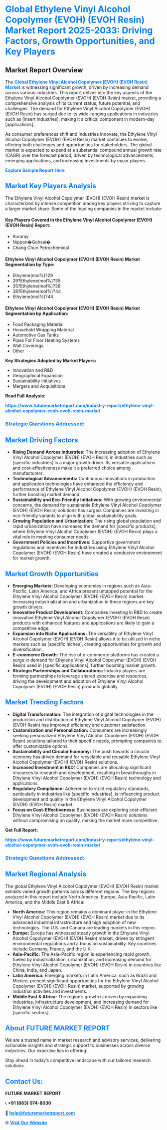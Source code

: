 <h1 style="color: #007BFF;">Global Ethylene Vinyl Alcohol Copolymer (EVOH) (EVOH Resin) Market Report 2025-2033: Driving Factors, Growth Opportunities, and Key Players</h1>

<section id="overview">
<h2>Market Report Overview</h2>
<p>The <a href="https://www.futuremarketreport.com/industry-report/ethylene-vinyl-alcohol-copolymer-evoh-evoh-resin-market" style="color: #007BFF; text-decoration: none;"><strong>Global Ethylene Vinyl Alcohol Copolymer (EVOH) (EVOH Resin) Market</strong></a> is witnessing significant growth, driven by increasing demand across various industries. This report delves into the key aspects of the Ethylene Vinyl Alcohol Copolymer (EVOH) (EVOH Resin) market, providing a comprehensive analysis of its current status, future potential, and challenges. The demand for Ethylene Vinyl Alcohol Copolymer (EVOH) (EVOH Resin) has surged due to its wide-ranging applications in industries such as [insert industries], making it a critical component in modern-day [applications].</p>
<p>As consumer preferences shift and industries innovate, the Ethylene Vinyl Alcohol Copolymer (EVOH) (EVOH Resin) market continues to evolve, offering both challenges and opportunities for stakeholders. The global market is expected to expand at a substantial compound annual growth rate (CAGR) over the forecast period, driven by technological advancements, emerging applications, and increasing investments by major players.</p>
</section>

<section id="overview">
<p><a href="https://www.futuremarketreport.com/request-sample/reportId=106248" style="color: #007BFF; text-decoration: none;"><strong>Explore Sample Report Here</strong></a></p>
</section>

<section id="key-players">
<h2 style="color: #007BFF;">Market Key Players Analysis</h2>
<p>The Ethylene Vinyl Alcohol Copolymer (EVOH) (EVOH Resin) market is characterized by intense competition among key players striving to capture a larger market share. Some of the leading companies in the market include:</p>
<h4>Key Players Covered in the Ethylene Vinyl Alcohol Copolymer (EVOH) (EVOH Resin) Report:</h4>
<ul><li>Kuraray</li><li>Nippon�Gohsei�</li><li>Chang Chun Petrochemical</li></ul>
<h4>Ethylene Vinyl Alcohol Copolymer (EVOH) (EVOH Resin) Market Segmentation by Type:</h4>
<ul><li>Ethylene(mol%)?29</li><li>29?Ethylene(mol%)?35</li><li>35?Ethylene(mol%)?38</li><li>38?Ethylene(mol%)?44</li><li>Ethylene(mol%)?44</li></ul>

<h4>Ethylene Vinyl Alcohol Copolymer (EVOH) (EVOH Resin) Market Segmentation by Application:</h4>
<ul><li>Food Packaging Material</li><li>Household Wrapping Material</li><li>Automotive Gas Tanks</li><li>Pipes For Floor Heating Systems</li><li>Wall Coverings</li><li>Other</li></ul>
<p><strong>Key Strategies Adopted by Market Players:</strong></p>
<ul>
<li>Innovation and R&D</li>
<li>Geographical Expansion</li>
<li>Sustainability Initiatives</li>
<li>Mergers and Acquisitions</li>
</ul>
</section>

<section>
<p><strong>Read Full Analysis: </strong></p><a href="https://www.futuremarketreport.com/industry-report/ethylene-vinyl-alcohol-copolymer-evoh-evoh-resin-market" style="color: #007BFF; text-decoration: none;"><strong>https://www.futuremarketreport.com/industry-report/ethylene-vinyl-alcohol-copolymer-evoh-evoh-resin-market</strong></a>
<h3 style="color: #007BFF;">Strategic Questions Addressed:</h3>
</section>

<section id="driving-factors">
<h2 style="color: #007BFF;">Market Driving Factors</h2>
<ul>
<li><strong>Rising Demand Across Industries:</strong> The increasing adoption of Ethylene Vinyl Alcohol Copolymer (EVOH) (EVOH Resin) in industries such as [specific industries] is a major growth driver. Its versatile applications and cost-effectiveness make it a preferred choice among manufacturers.</li>
<li><strong>Technological Advancements:</strong> Continuous innovations in production and application technologies have enhanced the efficiency and performance of Ethylene Vinyl Alcohol Copolymer (EVOH) (EVOH Resin), further boosting market demand.</li>
<li><strong>Sustainability and Eco-Friendly Initiatives:</strong> With growing environmental concerns, the demand for sustainable Ethylene Vinyl Alcohol Copolymer (EVOH) (EVOH Resin) solutions has surged. Companies are investing in eco-friendly variants to align with global sustainability goals.</li>
<li><strong>Growing Population and Urbanization:</strong> The rising global population and rapid urbanization have increased the demand for [specific products], where Ethylene Vinyl Alcohol Copolymer (EVOH) (EVOH Resin) plays a vital role in meeting consumer needs.</li>
<li><strong>Government Policies and Incentives:</strong> Supportive government regulations and incentives for industries using Ethylene Vinyl Alcohol Copolymer (EVOH) (EVOH Resin) have created a conducive environment for market growth.</li>
</ul>
</section>

<section id="growth-opportunities">
<h2 style="color: #007BFF;">Market Growth Opportunities</h2>
<ul>
<li><strong>Emerging Markets:</strong> Developing economies in regions such as Asia-Pacific, Latin America, and Africa present untapped potential for the Ethylene Vinyl Alcohol Copolymer (EVOH) (EVOH Resin) market. Increasing industrialization and urbanization in these regions are key growth drivers.</li>
<li><strong>Innovative Product Development:</strong> Companies investing in R&D to create innovative Ethylene Vinyl Alcohol Copolymer (EVOH) (EVOH Resin) products with enhanced features and applications are likely to gain a competitive edge.</li>
<li><strong>Expansion into Niche Applications:</strong> The versatility of Ethylene Vinyl Alcohol Copolymer (EVOH) (EVOH Resin) allows it to be utilized in niche markets such as [specific niches], creating opportunities for growth and diversification.</li>
<li><strong>E-commerce Growth:</strong> The rise of e-commerce platforms has created a surge in demand for Ethylene Vinyl Alcohol Copolymer (EVOH) (EVOH Resin) used in [specific applications], further boosting market growth.</li>
<li><strong>Strategic Partnerships and Collaborations:</strong> Industry players are forming partnerships to leverage shared expertise and resources, driving the development and adoption of Ethylene Vinyl Alcohol Copolymer (EVOH) (EVOH Resin) products globally.</li>
</ul>
</section>

<section id="trending-factors">
<h2 style="color: #007BFF;">Market Trending Factors</h2>
<ul>
<li><strong>Digital Transformation:</strong> The integration of digital technologies in the production and distribution of Ethylene Vinyl Alcohol Copolymer (EVOH) (EVOH Resin) has improved efficiency and customer satisfaction.</li>
<li><strong>Customization and Personalization:</strong> Consumers are increasingly seeking personalized Ethylene Vinyl Alcohol Copolymer (EVOH) (EVOH Resin) solutions tailored to their specific needs, prompting companies to offer customizable options.</li>
<li><strong>Sustainability and Circular Economy:</strong> The push towards a circular economy has driven demand for recyclable and reusable Ethylene Vinyl Alcohol Copolymer (EVOH) (EVOH Resin) solutions.</li>
<li><strong>Increased Investment in R&D:</strong> Companies are allocating significant resources to research and development, resulting in breakthroughs in Ethylene Vinyl Alcohol Copolymer (EVOH) (EVOH Resin) technology and applications.</li>
<li><strong>Regulatory Compliance:</strong> Adherence to strict regulatory standards, particularly in industries like [specific industries], is influencing product development and quality in the Ethylene Vinyl Alcohol Copolymer (EVOH) (EVOH Resin) market.</li>
<li><strong>Focus on Cost-Effectiveness:</strong> Businesses are exploring cost-efficient Ethylene Vinyl Alcohol Copolymer (EVOH) (EVOH Resin) solutions without compromising on quality, making the market more competitive.</li>
</ul>
</section>

<section>
<p><strong>Get Full Report: </strong></p><a href="https://www.futuremarketreport.com/industry-report/ethylene-vinyl-alcohol-copolymer-evoh-evoh-resin-market" style="color: #007BFF; text-decoration: none;"><strong>https://www.futuremarketreport.com/industry-report/ethylene-vinyl-alcohol-copolymer-evoh-evoh-resin-market</strong></a>
<h3 style="color: #007BFF;">Strategic Questions Addressed:</h3>
</section>


<section id="regional-analysis">
<h2 style="color: #007BFF;">Market Regional Analysis</h2>
<p>The global Ethylene Vinyl Alcohol Copolymer (EVOH) (EVOH Resin) market exhibits varied growth patterns across different regions. The key regions analyzed in this report include North America, Europe, Asia-Pacific, Latin America, and the Middle East & Africa:</p>
<ul>
<li><strong>North America:</strong> This region remains a dominant player in the Ethylene Vinyl Alcohol Copolymer (EVOH) (EVOH Resin) market due to its advanced industrial infrastructure and high adoption of new technologies. The U.S. and Canada are leading markets in this region.</li>
<li><strong>Europe:</strong> Europe has witnessed steady growth in the Ethylene Vinyl Alcohol Copolymer (EVOH) (EVOH Resin) market, driven by stringent environmental regulations and a focus on sustainability. Key countries include Germany, France, and the U.K.</li>
<li><strong>Asia-Pacific:</strong> The Asia-Pacific region is experiencing rapid growth, fueled by industrialization, urbanization, and increasing demand for Ethylene Vinyl Alcohol Copolymer (EVOH) (EVOH Resin) in countries like China, India, and Japan.</li>
<li><strong>Latin America:</strong> Emerging markets in Latin America, such as Brazil and Mexico, present significant opportunities for the Ethylene Vinyl Alcohol Copolymer (EVOH) (EVOH Resin) market, supported by growing industrial activities and investments.</li>
<li><strong>Middle East & Africa:</strong> The region’s growth is driven by expanding industries, infrastructure development, and increasing demand for Ethylene Vinyl Alcohol Copolymer (EVOH) (EVOH Resin) in sectors like [specific sectors].</li>
</ul>
</section>

<footer>
<h2 style="color: #007BFF;">About FUTURE MARKET REPORT</h2>
<p>We are a trusted name in market research and advisory services, delivering actionable insights and strategic support to businesses across diverse industries. Our expertise lies in offering:</p>

<p>Stay ahead in today’s competitive landscape with our tailored research solutions.</p>

<h2 style="color: #007BFF;">Contact Us:</h2>
<p><strong>FUTURE MARKET REPORT</strong></p>
<p>📞 <strong>+91 (883) 074-8030</strong></p>
<p>📧 <strong><a href="mailto:help@futuremarketreport.com" style="color: #007BFF;">help@futuremarketreport.com</a></strong></p>
<p>🌐 <strong><a href="https://www.futuremarketreport.com/" style="color: #007BFF;">Visit Our Website</a></strong></p>
</footer>